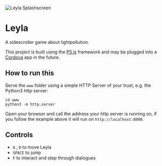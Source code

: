 ![Leyla Splashscreen](https://github.com/starvingcats/Leyla/blob/master/media/leylasplash.png)


# Leyla

A sidescroller game about lightpollution.

This project is built using the [P5.js](https://p5js.org/) framework and may be
plugged into a [Cordova](https://cordova.apache.org/) app in the future.

## How to run this

Serve the `www` folder using a simple HTTP Server of your trust, e.g. the
Python3 http server:

```
cd www
python3 -m http.server
```

Open your browser and call the address your http server is running on, if you
follow the example above it will run on `http://localhost:8000`.

## Controls

+ `A` , `D` to move Leyla
+ `SPACE` to jump
+ `F` to interact and step through dialogues
